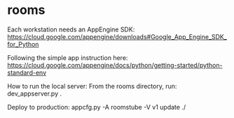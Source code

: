 # rooms

Each workstation needs an AppEngine SDK:
https://cloud.google.com/appengine/downloads#Google_App_Engine_SDK_for_Python

Following the simple app instruction here:
https://cloud.google.com/appengine/docs/python/getting-started/python-standard-env

How to run the local server:
From the rooms directory, run: dev_appserver.py .

Deploy to production:
appcfg.py -A roomstube -V v1 update ./